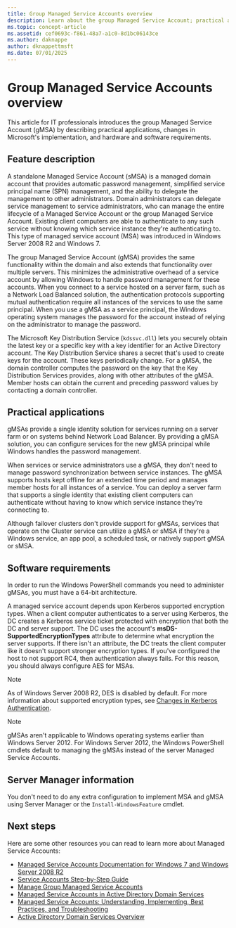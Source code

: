 ```yaml
---
title: Group Managed Service Accounts overview
description: Learn about the group Managed Service Account; practical applications, changes in Microsoft's implementation, both hardware and software requirements.
ms.topic: concept-article
ms.assetid: cef0693c-f861-48a7-a1c0-8d1bc06143ce
ms.author: daknappe
author: dknappettmsft
ms.date: 07/01/2025
---
```


# Group Managed Service Accounts overview

This article for IT professionals introduces the group Managed Service Account (gMSA) by describing practical applications, changes in Microsoft's implementation, and hardware and software requirements.

## Feature description

A standalone Managed Service Account (sMSA) is a managed domain account that provides automatic password management, simplified service principal name (SPN) management, and the ability to delegate the management to other administrators. Domain administrators can delegate service management to service administrators, who can manage the entire lifecycle of a Managed Service Account or the group Managed Service Account. Existing client computers are able to authenticate to any such service without knowing which service instance they're authenticating to. This type of managed service account (MSA) was introduced in Windows Server 2008 R2 and Windows 7.

The group Managed Service Account (gMSA) provides the same functionality within the domain and also extends that functionality over multiple servers. This minimizes the administrative overhead of a service account by allowing Windows to handle password management for these accounts. When you connect to a service hosted on a server farm, such as a Network Load Balanced solution, the authentication protocols supporting mutual authentication require all instances of the services to use the same principal. When you use a gMSA as a service principal, the Windows operating system manages the password for the account instead of relying on the administrator to manage the password.

The Microsoft Key Distribution Service (`kdssvc.dll`) lets you securely obtain the latest key or a specific key with a key identifier for an Active Directory account. The Key Distribution Service shares a secret that's used to create keys for the account. These keys periodically change. For a gMSA, the domain controller computes the password on the key that the Key Distribution Services provides, along with other attributes of the gMSA. Member hosts can obtain the current and preceding password values by contacting a domain controller.

## Practical applications

gMSAs provide a single identity solution for services running on a server farm or on systems behind Network Load Balancer. By providing a gMSA solution, you can configure services for the new gMSA principal while Windows handles the password management.

When services or service administrators use a gMSA, they don't need to manage password synchronization between service instances. The gMSA supports hosts kept offline for an extended time period and manages member hosts for all instances of a service. You can deploy a server farm that supports a single identity that existing client computers can authenticate without having to know which service instance they're connecting to.

Although failover clusters don't provide support for gMSAs, services that operate on the Cluster service can utilize a gMSA or sMSA if they're a Windows service, an app pool, a scheduled task, or natively support gMSA or sMSA.

## Software requirements

In order to run the Windows PowerShell commands you need to administer gMSAs, you must have a 64-bit architecture.

A managed service account depends upon Kerberos supported encryption types. When a client computer authenticates to a server using Kerberos, the DC creates a Kerberos service ticket protected with encryption that both the DC and server support. The DC uses the account's **msDS-SupportedEncryptionTypes** attribute to determine what encryption the server supports. If there isn't an attribute, the DC treats the client computer like it doesn't support stronger encryption types. If you've configured the host to not support RC4, then authentication always fails. For this reason, you should always configure AES for MSAs.

> [!NOTE]
> As of Windows Server 2008 R2, DES is disabled by default. For more information about supported encryption types, see [Changes in Kerberos Authentication](/previous-versions/windows/it-pro/windows-server-2008-R2-and-2008/dd560670(v=ws.10)).

> [!NOTE]
> gMSAs aren't applicable to Windows operating systems earlier than Windows Server 2012. For Windows Server 2012, the Windows PowerShell cmdlets default to managing the gMSAs instead of the server Managed Service Accounts.

## Server Manager information

You don't need to do any extra configuration to implement MSA and gMSA using Server Manager or the `Install-WindowsFeature` cmdlet.

## Next steps

Here are some other resources you can read to learn more about Managed Service Accounts:

- [Managed Service Accounts Documentation for Windows 7 and Windows Server 2008 R2](/previous-versions/windows/it-pro/windows-server-2008-R2-and-2008/ff641731(v=ws.10))
- [Service Accounts Step-by-Step Guide](/previous-versions/windows/it-pro/windows-server-2008-R2-and-2008/dd548356(v=ws.10))
- [Manage Group Managed Service Accounts](manage-group-managed-service-accounts.md)
- [Managed Service Accounts in Active Directory Domain Services](/previous-versions/windows/it-pro/windows-server-2008-R2-and-2008/dd378925(v=ws.10))
- [Managed Service Accounts: Understanding, Implementing, Best Practices, and Troubleshooting](/archive/blogs/askds/managed-service-accounts-understanding-implementing-best-practices-and-troubleshooting)
- [Active Directory Domain Services Overview](active-directory-domain-services-overview.md)

